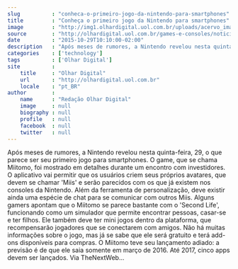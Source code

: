 ```yaml
---
slug          : "conheca-o-primeiro-jogo-da-nintendo-para-smartphones"
title         : "Conheça o primeiro jogo da Nintendo para smartphones"
image         : "http://img1.olhardigital.uol.com.br/uploads/acervo_imagens/2015/10/20151012140503_660_420.jpg"
source        : "http://olhardigital.uol.com.br/games-e-consoles/noticia/conheca-o-primeiro-jogo-da-nintendo-para-smartphones/52572"
date          : "2015-10-29T10:10:00-02:00"
description   : "Após meses de rumores, a Nintendo revelou nesta quinta-feira, 29, o que parece ser seu primeiro jogo para smartphones. O game, que se chama Miitomo, foi mostrado em detalhes durante um encontro com investidores. O aplicativo vai permitir que os usuários criem seus próprios avatares, que devem se chamar 'Miis' e serão parecidos com os que já existem nos consoles da Nintendo. Além da ferramenta de personalização, deve existir ainda uma espécie de chat para se comunicar com outros Miis. Alguns gamers apontam que o Miitomo se parece bastante com o 'Second Life', funcionando como um simulador que permite encontrar pessoas, casar-se e ter filhos. Ele também deve ter mini jogos dentro da plataforma, que recompensarão jogadores que se conectarem com amigos. Não há muitas informações sobre o jogo, mas já se sabe que ele será gratuito e terá add-ons disponíveis para compras. O Miitomo teve seu lançamento adiado: a previsão é de que ele saia somente em março de 2016. Até 2017, cinco apps devem ser lançados. Via TheNextWeb..."
categories    : ['technology']
tags          : ['Olhar Digital']
site          :
    title     : "Olhar Digital"
    url       : "http://olhardigital.uol.com.br"
    locale    : "pt_BR"
author        :
    name      : "Redação Olhar Digital"
    image     : null
    biography : null
    profile   : null
    facebook  : null
    twitter   : null
---
```


Após meses de rumores, a Nintendo revelou nesta quinta-feira, 29, o que parece ser seu primeiro jogo para smartphones. O game, que se chama Miitomo, foi mostrado em detalhes durante um encontro com investidores. O aplicativo vai permitir que os usuários criem seus próprios avatares, que devem se chamar 'Miis' e serão parecidos com os que já existem nos consoles da Nintendo. Além da ferramenta de personalização, deve existir ainda uma espécie de chat para se comunicar com outros Miis. Alguns gamers apontam que o Miitomo se parece bastante com o 'Second Life', funcionando como um simulador que permite encontrar pessoas, casar-se e ter filhos. Ele também deve ter mini jogos dentro da plataforma, que recompensarão jogadores que se conectarem com amigos. Não há muitas informações sobre o jogo, mas já se sabe que ele será gratuito e terá add-ons disponíveis para compras. O Miitomo teve seu lançamento adiado: a previsão é de que ele saia somente em março de 2016. Até 2017, cinco apps devem ser lançados. Via TheNextWeb...
